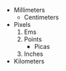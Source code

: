 * Millimeters
    * Centimeters
* Pixels
    1. Ems
    2. Points
        * Picas
    3. Inches
* Kilometers
